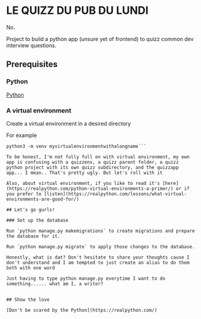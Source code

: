 # LE QUIZZ DU PUB DU LUNDI 

No. 

Project to build a python app (unsure yet of frontend) to quizz common dev interview questions. 

## Prerequisites

### Python

[Python](https://realpython.com/installing-python/)

### A virtual environment

Create a virtual environment in a desired directory

For example
```cd sys32
python3 -m venv myvirtualenvironmentwithalongname```

To be honest, I'm not fully full on with virtual environment, my own app is confusing with a quizzenv, a quizz parent folder, a quizz python project with its own quizz subdirectory, and the quizzapp app... I mean.. That's pretty ugly. But let's roll with it

Also, about virtual environment, if you like to read it's [here](https://realpython.com/python-virtual-environments-a-primer/) or if you prefer to [listen](https://realpython.com/lessons/what-virtual-environments-are-good-for/)

## Let's go gurls!

### Set up the database 

Run `python manage.py makemigrations` to create migrations and prepare the database for it. 

Run `python manage.py migrate` to apply those changes to the database.

Honestly, what is dat? Don't hesitate to share your thoughts cause I don't understand and I am tempted to just create an alias to do them both with one word

Just having to type python manage.py everytime I want to do something...... what am I, a writer?


## Show the love

[Don't be scared by the Python](https://realpython.com/)
